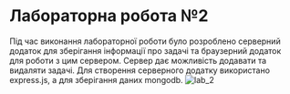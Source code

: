 # Лабораторна робота №2

Під час виконання лабораторної роботи було розроблено серверний додаток для зберігання інформації про задачі та браузерний додаток для роботи з цим сервером. Сервер дає можливість додавати та видаляти задачі. Для створення серверного додатку використано express.js, а для зберігання даних mongodb.
![lab_2](https://user-images.githubusercontent.com/34282964/33738019-c2eafbdc-dba0-11e7-994e-0523e3df20a4.jpg)
